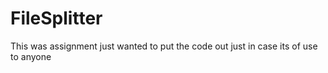 # FileSplitter

This was assignment just wanted to put the code out just in case its of use to anyone
